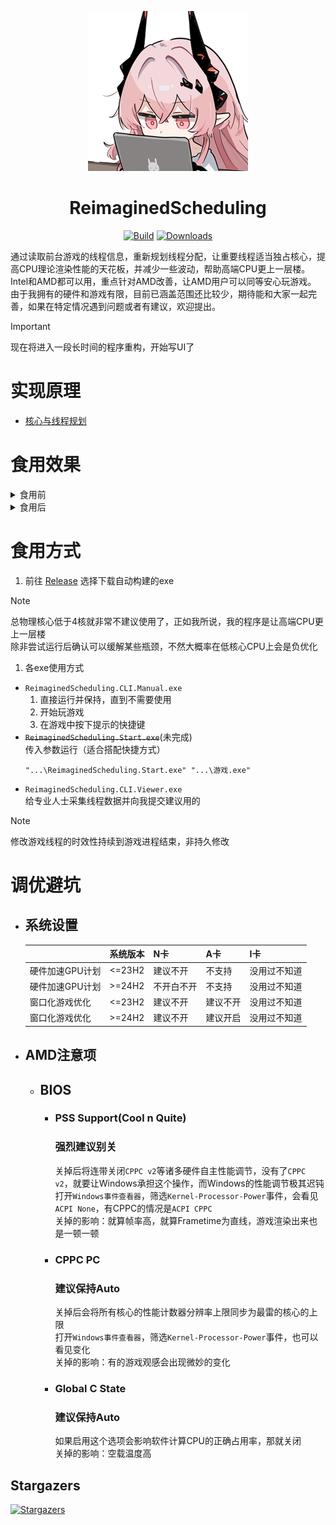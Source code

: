 <div align="center">

[Release]: https://github.com/Yukiriri/ReimaginedScheduling/releases

[![Logo](./md/logo-118589293_p02.png)]()

# ReimaginedScheduling

[![Build](https://img.shields.io/github/actions/workflow/status/Yukiriri/ReimaginedScheduling/build.yml?style=for-the-badge)](
  https://github.com/Yukiriri/ReimaginedScheduling/actions/workflows/build.yml
)
[![Downloads](https://img.shields.io/github/downloads/Yukiriri/ReimaginedScheduling/total?style=for-the-badge)][Release]

</div>

通过读取前台游戏的线程信息，重新规划线程分配，让重要线程适当独占核心，提高CPU理论渲染性能的天花板，并减少一些波动，帮助高端CPU更上一层楼。  
Intel和AMD都可以用，重点针对AMD改善，让AMD用户可以同等安心玩游戏。  
由于我拥有的硬件和游戏有限，目前已涵盖范围还比较少，期待能和大家一起完善，如果在特定情况遇到问题或者有建议，欢迎提出。  

> [!IMPORTANT]
> 现在将进入一段长时间的程序重构，开始写UI了  

# 实现原理
- [核心与线程规划](./md/thread.md)

# 食用效果
<details><summary>食用前</summary>

![](./md/img/before.png)
</details>
<details><summary>食用后</summary>

![](./md/img/after.png)
</details>

# 食用方式
1. 前往 [Release] 选择下载自动构建的exe  
> [!NOTE]
> 总物理核心低于4核就非常不建议使用了，正如我所说，我的程序是让高端CPU更上一层楼  
> 除非尝试运行后确认可以缓解某些瓶颈，不然大概率在低核心CPU上会是负优化  

1. 各exe使用方式  
- `ReimaginedScheduling.CLI.Manual.exe`  
  1. 直接运行并保持，直到不需要使用  
  2. 开始玩游戏  
  3. 在游戏中按下提示的快捷键  
- ~~`ReimaginedScheduling.Start.exe`~~(未完成)  
  传入参数运行（适合搭配快捷方式）  
  ```
  "...\ReimaginedScheduling.Start.exe" "...\游戏.exe"
  ```
- `ReimaginedScheduling.CLI.Viewer.exe`  
  给专业人士采集线程数据并向我提交建议用的  
> [!NOTE]
> 修改游戏线程的时效性持续到游戏进程结束，非持久修改  

# 调优避坑
- ## 系统设置
  |                 | 系统版本 | N卡        | A卡      | I卡          |
  | :-------------- | :------- | :--------- | :------- | :----------- |
  | 硬件加速GPU计划 | <=23H2   | 建议不开   | 不支持   | 没用过不知道 |
  | 硬件加速GPU计划 | >=24H2   | 不开白不开 | 不支持   | 没用过不知道 |
  | 窗口化游戏优化  | <=23H2   | 建议不开   | 建议不开 | 没用过不知道 |
  | 窗口化游戏优化  | >=24H2   | 建议不开   | 建议开启 | 没用过不知道 |
- ## AMD注意项
  - ## BIOS
    - ### PSS Support(Cool n Quite)
      ### 强烈建议别关
      关掉后将连带关闭`CPPC v2`等诸多硬件自主性能调节，没有了`CPPC v2`，就要让Windows承担这个操作，而Windows的性能调节极其迟钝  
      打开`Windows事件查看器`，筛选`Kernel-Processor-Power`事件，会看见`ACPI None`，有CPPC的情况是`ACPI CPPC`  
      关掉的影响：就算帧率高，就算Frametime为直线，游戏渲染出来也是一顿一顿  
    - ### CPPC PC
      ### 建议保持Auto
      关掉后会将所有核心的性能计数器分辨率上限同步为最雷的核心的上限  
      打开`Windows事件查看器`，筛选`Kernel-Processor-Power`事件，也可以看见变化  
      关掉的影响：有的游戏观感会出现微妙的变化  
    - ### Global C State
      ### 建议保持Auto
      如果启用这个选项会影响软件计算CPU的正确占用率，那就关闭  
      关掉的影响：空载温度高  

## Stargazers
[![Stargazers](https://starchart.cc/Yukiriri/ReimaginedScheduling.svg?variant=adaptive)](https://starchart.cc/Yukiriri/ReimaginedScheduling)
